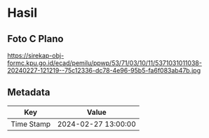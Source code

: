 # Hasil

## Foto C Plano

https://sirekap-obj-formc.kpu.go.id/ecad/pemilu/ppwp/53/71/03/10/11/5371031011038-20240227-121219--75c12336-dc78-4e96-95b5-fa6f083ab47b.jpg


## Metadata

| Key        | Value               |
| ---------- | ------------------- |
| Time Stamp | 2024-02-27 13:00:00 |



